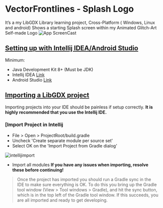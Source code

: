 # VectorFrontlines - Splash Logo 
It’s a my LibGDX Library learning project, Cross-Platform ( Windows, Linux and android) 
Shows a starting Splash screen within my Animated Glitch-Art Self-made Logo 
![App ScreenCast](https://i.ibb.co/GtvCLzc/Screencast-2020-08-18-03-41-23.gif)

## [Setting up with Intellij IDEA/Android Studio](https://libgdx.badlogicgames.com/documentation/gettingstarted/Setting%20Up.html#setting-up-intellij-idea-android-studio)
Minimum:
-   Java Development Kit 8+ (Must be JDK)
-  Intellij IDEA [Link](https://www.jetbrains.com/idea/download/#section=windows)
-   Android Studio [Link](https://developer.android.com/studio/index.html)
## [Importing a LibGDX project](https://libgdx.badlogicgames.com/documentation/gettingstarted/Importing%20into%20IDE.html#intellij)
Importing projects into your IDE should be painless if setup correctly.
**It is highly recommended that you use the Intellij IDE.**

 ### [Import Project in Intellij 

-   File > Open > ProjectRoot/build.gradle
-   Uncheck 'Create separate module per source set'
-   Select OK on the 'Import Project from Gradle dialog'

![intellijimport](https://libgdx.badlogicgames.com/img/docs/intellijimport.png)

-   Import all modules
 **If you have any issues when importing, resolve these before continuing!**
>Once the project has imported you should run a Gradle sync in the IDE to make sure everything is OK. To do this you bring up the Gradle tool window (View > Tool windows > Gradle), and hit the sync button, which is in the top left of the Gradle tool window.
If this succeeds, you are all imported and ready to get developing.